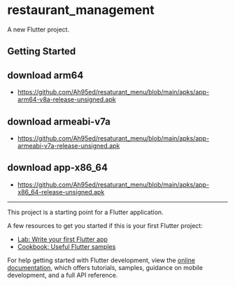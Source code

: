# restaurant_management

A new Flutter project.

## Getting Started

## download arm64
 -  https://github.com/Ah95ed/resaturant_menu/blob/main/apks/app-arm64-v8a-release-unsigned.apk 
## download armeabi-v7a
-   https://github.com/Ah95ed/resaturant_menu/blob/main/apks/app-armeabi-v7a-release-unsigned.apk 
## download app-x86_64
-   https://github.com/Ah95ed/resaturant_menu/blob/main/apks/app-x86_64-release-unsigned.apk

  __________________________________________________________
This project is a starting point for a Flutter application.

A few resources to get you started if this is your first Flutter project:

- [Lab: Write your first Flutter app](https://docs.flutter.dev/get-started/codelab)
- [Cookbook: Useful Flutter samples](https://docs.flutter.dev/cookbook)

For help getting started with Flutter development, view the
[online documentation](https://docs.flutter.dev/), which offers tutorials,
samples, guidance on mobile development, and a full API reference.
